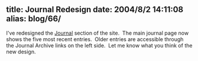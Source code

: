 title: Journal Redesign
date: 2004/8/2 14:11:08
alias: blog/66/
---
I've redesigned the [Journal](/Blog/) section of the site.  The main journal page now shows the five most recent entries.  Older entries are accessible through the Journal Archive links on the left side.  Let me know what you think of the new design.